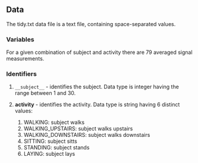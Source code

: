 <h2>Data</h2>

The tidy.txt data file is a text file, containing space-separated values.

<h3>Variables</h3>
For a given combination of subject and activity there are 79 averaged signal measurements.

<h3>Identifiers</h3>

1. ```__subject__``` - identifies the subject. Data type is integer having the range between 1 and 30.
1. __activity__ - identifies the activity. Data type is string having 6 distinct values:

	1. WALKING: subject walks
	1. WALKING_UPSTAIRS: subject walks upstairs
	1. WALKING_DOWNSTAIRS: subject walks downstairs
	1. SITTING: subject sitts
	1. STANDING: subject stands
	1. LAYING: subject lays
